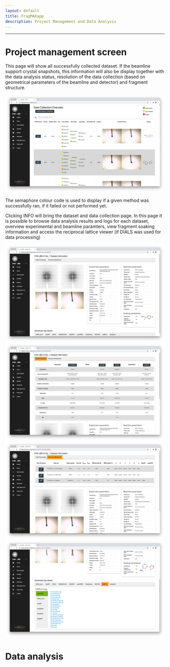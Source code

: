 ```yaml
---
layout: default
title: FragMAXapp
description: Project Management and Data Analysis
---
```


***

# Project management screen  

This page will show all successfully collected dataset. If the beamline support crystal snapshots, this information will also be display together with the data analysis status, resolution of the data collection (based on geometrical parameters of the beamline and detector) and fragment structure.

![HOME](https://raw.githubusercontent.com/FragMAX/fragmax.github.io/master/assets/img/home-page.png)

The semaphore colour code is used to display if a given method was successfully ran, if it failed or not performed yet. 

Clicking INFO will bring the dataset and data collection page. In this page it is possible to browse data analysis results and logs for each dataset, overview experimental and beamline paramters, view fragment soaking information and access the reciprocal lattice viewer (if DIALS was used for data processing)

![info1](https://raw.githubusercontent.com/FragMAX/fragmax.github.io/master/assets/img/info1.png)
![info2](https://raw.githubusercontent.com/FragMAX/fragmax.github.io/master/assets/img/info2.png)
![info3](https://raw.githubusercontent.com/FragMAX/fragmax.github.io/master/assets/img/info3.png)
![info4](https://raw.githubusercontent.com/FragMAX/fragmax.github.io/master/assets/img/info4.png)



# Data analysis

